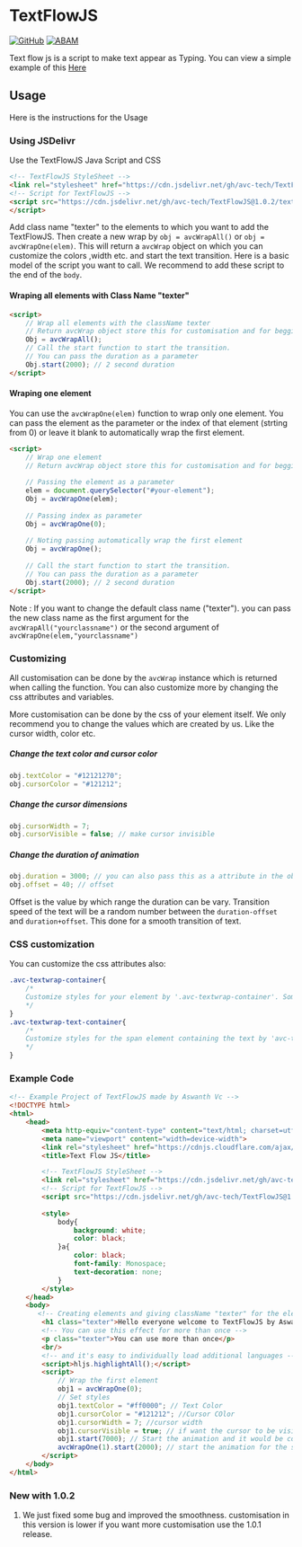 # TextFlowJS
 
[![GitHub](https://badgen.net/badge/icon/github?icon=github&label)](https://github.com/aswanthabam) [![ABAM](https://badgen.net/badge/ABAM/view/)](https://abam.herokuapp.com/projects/TextFlowJS)

Text flow js is a script to make text appear as Typing. You can view a simple example of this <a href="https://avc-tech.github.io/TextFlowJS/">Here</a>

## Usage
Here is the instructions for the Usage

### Using JSDelivr

Use the TextFlowJS Java Script and CSS 

```html
<!-- TextFlowJS StyleSheet -->
<link rel="stylesheet" href="https://cdn.jsdelivr.net/gh/avc-tech/TextFlowJS@1.0.2/style.css">
<!-- Script for TextFlowJS -->
<script src="https://cdn.jsdelivr.net/gh/avc-tech/TextFlowJS@1.0.2/textWrap.js" type="text/javascript" charset="utf-8">
</script>
```
Add class name "texter" to the elements to which you want to add the TextFlowJS. Then create a new wrap by ```obj = avcWrapAll()``` or ```obj = avcWrapOne(elem)```. This will return a ```avcWrap``` object on which you can customize the colors ,width etc. and start the text transition.
Here is a basic model of the script you want to call. We recommend to add these script to the end of the ```body```. 

#### Wraping all elements with Class Name "texter"

```html
<script>
    // Wrap all elements with the className texter
    // Return avcWrap object store this for customisation and for beggining transition.
    Obj = avcWrapAll();
    // Call the start function to start the transition.
    // You can pass the duration as a parameter
    Obj.start(2000); // 2 second duration
</script>
```
#### Wraping one element
You can use the ```avcWrapOne(elem)``` function to wrap only one element. You can pass the element as the parameter or the index of that element (strting from 0) or leave it blank to automatically wrap the first element.
```html
<script>
    // Wrap one element
    // Return avcWrap object store this for customisation and for beggining transition.
    
    // Passing the element as a parameter
    elem = document.querySelector("#your-element");
    Obj = avcWrapOne(elem);
    
    // Passing index as parameter
    Obj = avcWrapOne(0);
    
    // Noting passing automatically wrap the first element
    Obj = avcWrapOne();
    
    // Call the start function to start the transition.
    // You can pass the duration as a parameter
    Obj.start(2000); // 2 second duration
</script>
```
Note : If you want to change the default class name ("texter"). you can pass the new class name as the first argument for the ```avcWrapAll("yourclassname")``` or the second argument of ```avcWrapOne(elem,"yourclassname")```
### Customizing
All customisation can be done by the ```avcWrap``` instance which is returned when calling the function. You can also customize more by changing the css attributes and variables.

More customisation can be done by the css of your element itself. We only recommend you to change the values which are created by us. Like the cursor width, color etc.
 ##### Change the text color and cursor color
```js
obj.textColor = "#12121270";
obj.cursorColor = "#121212";
```
##### Change the cursor dimensions
```js
obj.cursorWidth = 7;
obj.cursorVisible = false; // make cursor invisible
```
##### Change the duration of animation
```js
obj.duration = 3000; // you can also pass this as a attribute in the obj.start() method
obj.offset = 40; // offset
```
Offset is the value by which range the duration can be vary. Transition speed of the text will be a random number between the ```duration-offset``` and ```duration+offset```. This done for a smooth transition of text.

### CSS customization

You can customize the css attributes also: 
```css
.avc-textwrap-container{
    /*
    Customize styles for your element by '.avc-textwrap-container'. Some time you want to use '!important' to change default values
    */
}
.avc-textwrap-text-container{
    /*
    Customize styles for the span element containing the text by 'avc-textwrap-text-container'. Some time you want to use '!important' to change default values
    */
}
```

### Example Code

```html
<!-- Example Project of TextFlowJS made by Aswanth Vc -->
<!DOCTYPE html>
<html>
    <head>
        <meta http-equiv="content-type" content="text/html; charset=utf-8" />
        <meta name="viewport" content="width=device-width">
        <link rel="stylesheet" href="https://cdnjs.cloudflare.com/ajax/libs/highlight.js/11.2.0/styles/default.min.css">
        <title>Text Flow JS</title>

        <!-- TextFlowJS StyleSheet -->
        <link rel="stylesheet" href="https://cdn.jsdelivr.net/gh/avc-tech/TextFlowJS@1.0.2/style.css">
        <!-- Script for TextFlowJS -->
        <script src="https://cdn.jsdelivr.net/gh/avc-tech/TextFlowJS@1.0.2/textWrap.js" type="text/javascript" charset="utf-8"></script>
        
        <style>
            body{
                background: white;
                color: black;
            }a{
                color: black;
                font-family: Monospace;
                text-decoration: none;
            }
        </style>
    </head>
    <body>
       <!-- Creating elements and giving className "texter" for the elements which need that effect -->
        <h1 class="texter">Hello everyone welcome to TextFlowJS by Aswanth V C. this is an example of the output of using TextFlowJS</h1>
        <!-- You can use this effect for more than once -->
        <p class="texter">You can use more than once</p>
        <br/>
        <!-- and it's easy to individually load additional languages -->
        <script>hljs.highlightAll();</script>
		<script>
            // Wrap the first element 
			obj1 = avcWrapOne(0);
            // Set styles
			obj1.textColor = "#ff0000"; // Text Color
			obj1.cursorColor = "#121212"; //Cursor COlor
			obj1.cursorWidth = 7; //cursor width
			obj1.cursorVisible = true; // if want the cursor to be visible or not
			obj1.start(7000); // Start the animation and it would be completed in almost 7second (the time may warry because random is used)
			avcWrapOne(1).start(2000); // start the animation for the second element (duration = 2seconds)
		</script>
    </body>
</html>

```

### New with 1.0.2 
1) We just fixed some bug and improved the smoothness. customisation in this version is lower if you want more customisation use the 1.0.1 release.